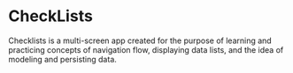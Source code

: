 # CheckLists
Checklists is a multi-screen app created for the purpose of learning and practicing concepts of navigation flow, displaying data lists, and the idea of modeling and persisting data. 

